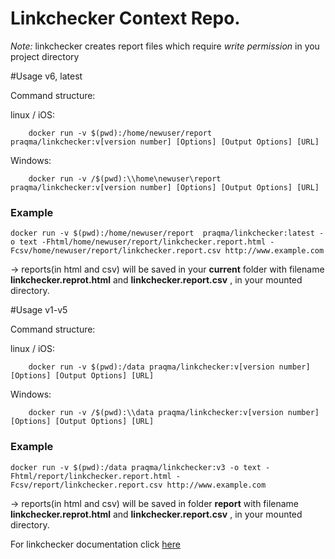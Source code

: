 Linkchecker Context Repo.
=================
_Note:_ linkchecker creates report files which require _write permission_ in you project directory

#Usage v6, latest

Command structure:

  linux / iOS:

```
    docker run -v $(pwd):/home/newuser/report praqma/linkchecker:v[version number] [Options] [Output Options] [URL]
```

  Windows:

```
    docker run -v /$(pwd):\\home\newuser\report  praqma/linkchecker:v[version number] [Options] [Output Options] [URL]
```

### Example
```
docker run -v $(pwd):/home/newuser/report  praqma/linkchecker:latest -o text -Fhtml/home/newuser/report/linkchecker.report.html -Fcsv/home/newuser/report/linkchecker.report.csv http://www.example.com

```
→ reports(in html and csv) will be saved in your **current** folder with filename **linkchecker.reprot.html** and **linkchecker.report.csv** , in your mounted directory.


#Usage v1-v5

Command structure:

  linux / iOS:

```
    docker run -v $(pwd):/data praqma/linkchecker:v[version number] [Options] [Output Options] [URL]
```

  Windows:

```
    docker run -v /$(pwd):\\data praqma/linkchecker:v[version number] [Options] [Output Options] [URL]
```

### Example
```
docker run -v $(pwd):/data praqma/linkchecker:v3 -o text -Fhtml/report/linkchecker.report.html -Fcsv/report/linkchecker.report.csv http://www.example.com

```
→ reports(in html and csv) will be saved in folder **report** with filename **linkchecker.reprot.html** and **linkchecker.report.csv** , in your mounted directory.


For linkchecker documentation click [here](https://wummel.github.io/linkchecker/man1/linkchecker.1.html#index)
